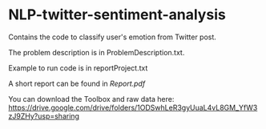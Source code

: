 # NLP-twitter-sentiment-analysis
Contains the code to classify user's emotion from Twitter post.

The problem description is in ProblemDescription.txt.

Example to run code is in reportProject.txt

A short report can be found in *Report.pdf*

You can download the Toolbox and raw data here:
https://drive.google.com/drive/folders/1ODSwhLeR3gyUuaL4vL8GM_YfW3zJ9ZHy?usp=sharing
